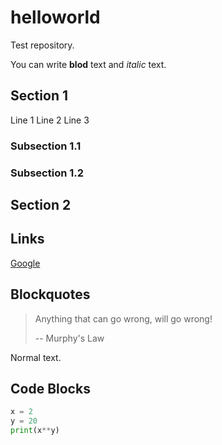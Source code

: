 # helloworld

Test repository.

You can write **blod** text and *italic* text.

## Section 1

Line 1
Line 2
Line 3

### Subsection 1.1

### Subsection 1.2

## Section 2

## Links

[Google](https://google.com/)

## Blockquotes

> Anything that can go wrong, will go wrong!
> 
> -- Murphy's Law

Normal text.

## Code Blocks

```python
x = 2
y = 20
print(x**y)
```
